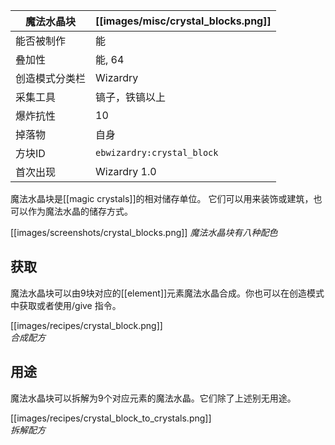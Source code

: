 | 魔法水晶块 | [[images/misc/crystal_blocks.png]] |
|---|---|
| 能否被制作 | 能 |
| 叠加性 | 能, 64 |
| 创造模式分类栏 | Wizardry |
| 采集工具 | 镐子，铁镐以上 |
| 爆炸抗性 | 10 |
| 掉落物 | 自身 |
| 方块ID | `ebwizardry:crystal_block` |
| 首次出现 | Wizardry 1.0 |

魔法水晶块是[[magic crystals]]的相对储存单位。 它们可以用来装饰或建筑，也可以作为魔法水晶的储存方式。

[[images/screenshots/crystal_blocks.png]]
_魔法水晶块有八种配色_

## 获取
魔法水晶块可以由9块对应的[[element]]元素魔法水晶合成。你也可以在创造模式中获取或者使用/give 指令。

[[images/recipes/crystal_block.png]]  
_合成配方_

## 用途
魔法水晶块可以拆解为9个对应元素的魔法水晶。它们除了上述别无用途。

[[images/recipes/crystal_block_to_crystals.png]]  
_拆解配方_

